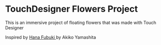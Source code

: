 # TouchDesigner Flowers Project

This is an immersive project of floating flowers that was made with Touch Designer

Inspired by [Hana Fubuki ](https://www.youtube.com/watch?v=ADtM2_awSj8) by Akiko Yamashita
